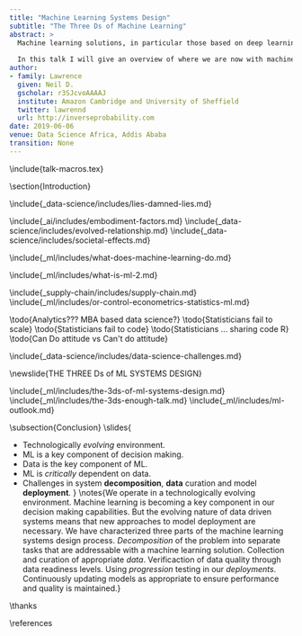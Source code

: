 ```yaml
---
title: "Machine Learning Systems Design"
subtitle: "The Three Ds of Machine Learning"
abstract: >
  Machine learning solutions, in particular those based on deep learning methods, form an underpinning of the current revolution in “artificial intelligence” that has dominated popular press headlines and is having a significant influence on the wider tech agenda.
  
  In this talk I will give an overview of where we are now with machine learning solutions, and what challenges we face both in the near and far future. These include practical application of existing algorithms in the face of the need to explain decision making, mechanisms for improving the quality and availability of data, dealing with large unstructured datasets.
author:
- family: Lawrence
  given: Neil D.
  gscholar: r3SJcvoAAAAJ
  institute: Amazon Cambridge and University of Sheffield
  twitter: lawrennd
  url: http://inverseprobability.com
date: 2019-06-06
venue: Data Science Africa, Addis Ababa
transition: None
---
```


\include{talk-macros.tex}

\section{Introduction}

\include{_data-science/includes/lies-damned-lies.md}

<!--\include{_ai/includes/centrifugal-governor.md}-->

\include{_ai/includes/embodiment-factors.md}
\include{_data-science/includes/evolved-relationship.md}
\include{_data-science/includes/societal-effects.md}

\include{_ml/includes/what-does-machine-learning-do.md}

\include{_ml/includes/what-is-ml-2.md}
<!-- include{_ml/includes/process-automation.md} -->
<!-- include{_ai/includes/ai-vs-data-science-2.md} -->
\include{_supply-chain/includes/supply-chain.md}
\include{_ml/includes/or-control-econometrics-statistics-ml.md}


\todo{Analytics??? MBA based data science?}
\todo{Statisticians fail to scale}
\todo{Statisticians fail to code}
\todo{Statisticians ... sharing code R}
\todo{Can Do attitude vs Can't do attitude}

\include{_data-science/includes/data-science-challenges.md}


\newslide{THE THREE Ds of ML SYSTEMS DESIGN}

\include{_ml/includes/the-3ds-of-ml-systems-design.md}
\include{_ml/includes/the-3ds-enough-talk.md}
\include{_ml/includes/ml-outlook.md}

\subsection{Conclusion}
\slides{
* Technologically *evolving* environment.
* ML is a key component of decision making.
* Data is the key component of ML.
* ML is *critically* dependent on data.
* Challenges in system **decomposition**, **data** curation and model **deployment**. 
}
\notes{We operate in a technologically evolving environment. Machine learning is becoming a key component in our decision making capabilities. But the evolving nature of data driven systems means that new approaches to model deployment are necessary. We have characterized three parts of the machine learning systems design process. *Decomposition* of the problem into separate tasks that are addressable with a machine learning solution. Collection and curation of appropriate *data*. Verificaction of data quality through data readiness levels. Using *progression* testing in our *deployments*. Continuously updating models as appropriate to ensure performance and quality is maintained.}

\thanks

\references





